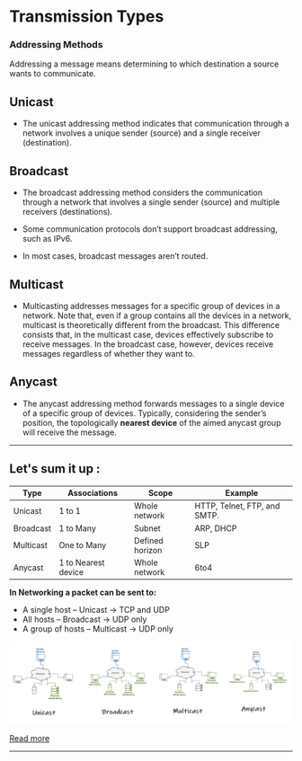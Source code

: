# Transmission Types

### Addressing Methods

Addressing a message means determining to which destination a source wants to communicate.

## Unicast

- The unicast addressing method indicates that communication through a network involves a unique sender (source) and a single receiver (destination).

## Broadcast

- The broadcast addressing method considers the communication through a network that involves a single sender (source) and multiple receivers (destinations).
 
- Some communication protocols don’t support broadcast addressing, such as IPv6.
- In most cases, broadcast messages aren’t routed.

## Multicast

- Multicasting addresses messages for a specific group of devices in a network. Note that, even if a group contains all the devices in a network, multicast is theoretically different from the broadcast. This difference consists that, in the multicast case, devices effectively subscribe to receive messages. In the broadcast case, however, devices receive messages regardless of whether they want to.

## Anycast

- The anycast addressing method forwards messages to a single device of a specific group of devices. Typically, considering the sender’s position, the topologically **nearest device** of the aimed anycast group will receive the message.

---------------------------------------------------------

## Let's sum it up :

| Type      | Associations       | Scope           |             Example          |
|-----------|--------------------|-----------------|------------------------------|
| Unicast   | 1 to 1             | Whole network   | HTTP, Telnet, FTP, and SMTP. | 
| Broadcast | 1 to Many          | Subnet          | ARP,  DHCP                   |
| Multicast | One to Many        | Defined horizon | SLP                          |
| Anycast   | 1 to Nearest device| Whole network   | 6to4                         |

**In Networking a packet can be sent to:**

- A single host – Unicast → TCP and UDP
- All hosts – Broadcast → UDP only
- A group of hosts – Multicast → UDP only

![AddressingMethods.png](imgs/AddressingMethods.png)

[Read more](https://www.baeldung.com/cs/multicast-vs-broadcast-anycast-unicast)

---------------------------------------------------------------------------------------------
